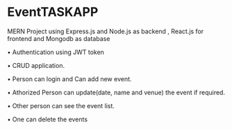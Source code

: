 # EventTASKAPP
MERN Project using Express.js and Node.js as backend , React.js for frontend and Mongodb as database

• Authentication using JWT token

• CRUD application.

• Person can login and Can add new event.

• Athorized Person can update(date, name and venue) the event if required.

• Other person can see the event list.

• One can delete the events
